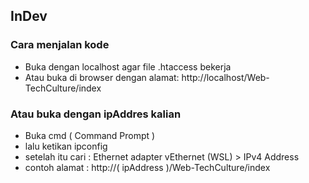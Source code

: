 ## InDev

### Cara menjalan kode

- Buka dengan localhost agar file .htaccess bekerja
- Atau buka di browser dengan alamat: http://localhost/Web-TechCulture/index

### Atau buka dengan ipAddres kalian

- Buka cmd ( Command Prompt ) 
- lalu ketikan ipconfig
- setelah itu cari : Ethernet adapter vEthernet (WSL) > IPv4 Address
- contoh alamat : http://( ipAddress )/Web-TechCulture/index
